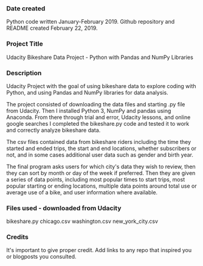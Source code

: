 ### Date created
Python code written January-February 2019.  Github repository and README created February 22, 2019.

### Project Title
Udacity Bikeshare Data Project - Python with Pandas and NumPy Libraries

### Description
Udacity Project with the goal of using bikeshare data to explore coding with Python, and using Pandas and NumPy libraries for data analysis.

The project consisted of downloading the data files and starting .py file from Udacity.  Then I installed Python 3, NumPy and pandas using Anaconda.  From there through trial and error, Udacity lessons, and online google searches I completed the bikeshare.py code and tested it to work and correctly analyze bikeshare data.

The csv files contained data from bikeshare riders including the time they started and ended trips, the start and end locations, whether subscribers or not, and in some cases additional user data such as gender and birth year.

The final program asks users for which city's data they wish to review, then they can sort by month or day of the week if preferred.  Then they are given a series of data points, including most popular times to start trips, most popular starting or ending locations, multiple data points around total use or average use of a bike, and user information where available.


### Files used - downloaded from Udacity
bikeshare.py
chicago.csv
washington.csv
new_york_city.csv

### Credits
It's important to give proper credit. Add links to any repo that inspired you or blogposts you consulted.

